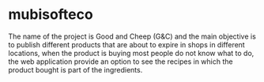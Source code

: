 # mubisofteco
The name of the project is Good and Cheep (G&amp;C) and the main objective is to publish different products that are about to expire in shops in different locations,  when the product is buying most people do not know what to do, the web application provide an option to see the recipes in which the product bought is part of the ingredients.
